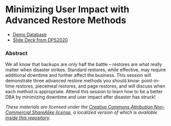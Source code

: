 # Minimizing User Impact with Advanced Restore Methods

* [Demo Database](https://bobpusateri.blob.core.windows.net/shared/DemoData/DemoData.bak)
* [Slide Deck from DPS2020](https://bobpusateri.blob.core.windows.net/shared/DemoData/AdvancedRestoresDeck-DPS2020.pdf)


### Abstract
We all know that backups are only half the battle – restores are what really matter when disaster strikes. Standard restores, while effective, may require additional downtime and further affect the business. This session will demonstrate three advanced restore methods you should know: point-in-time restores, piecemeal restores, and page restores, and will discuss when each method is appropriate. Attend this session to learn how to be a better DBA by minimizing downtime and user impact after disaster has struck!

_These materials are licensed under the [Creative Commons Attribution Non-Commercial ShareAlike license](https://creativecommons.org/licenses/by-nc-sa/4.0/), a localized version of which is available [inside this repository](https://github.com/BobPusateri/PresentationDemos/blob/master/License.md)._
